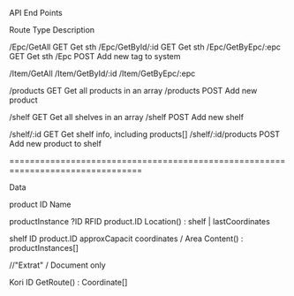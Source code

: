 API End Points

Route                   Type    Description

/Epc/GetAll             GET     Get sth
/Epc/GetById/:id        GET     Get sth
/Epc/GetByEpc/:epc      GET     Get sth
/Epc                    POST    Add new tag to system



/Item/GetAll
/Item/GetById/:id
/Item/GetByEpc/:epc

/products               GET     Get all products in an array
/products               POST    Add new product

/shelf                  GET     Get all shelves in an array
/shelf                  POST    Add new shelf

/shelf/:id              GET     Get shelf info, including products[]
/shelf/:id/products     POST    Add new product to shelf

================================================================================

Data

product
    ID
    Name

productInstance
    ?ID
    RFID
    product.ID
    Location() : shelf | lastCoordinates

shelf
    ID
    product.ID
    approxCapacit
    coordinates / Area
    Content() : productInstances[]

//"Extrat" / Document only

Kori
    ID
    GetRoute() : Coordinate[]
